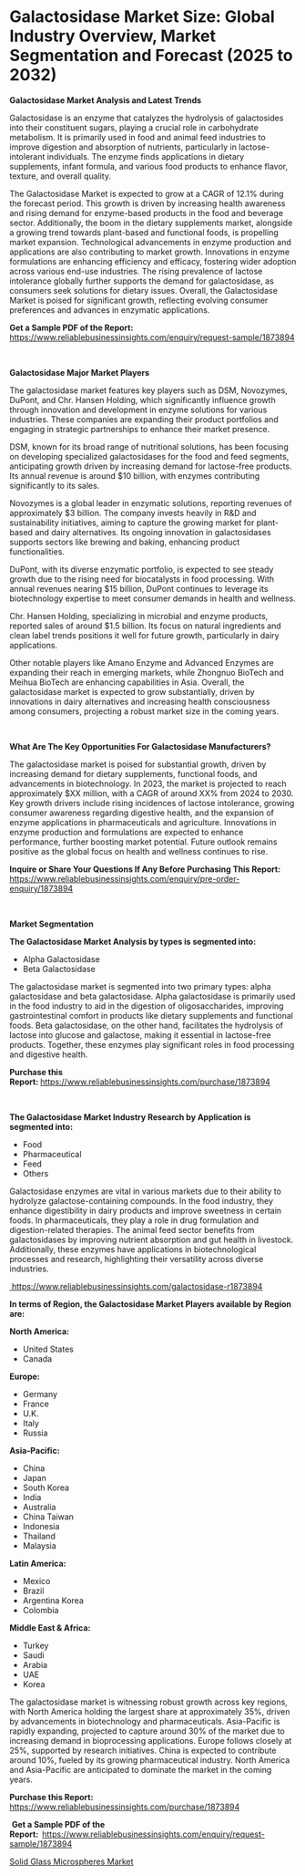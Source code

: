 <p><h1>Galactosidase Market Size: Global Industry Overview, Market Segmentation and Forecast (2025 to 2032)</h1></p><p><strong>Galactosidase Market Analysis and Latest Trends</strong></p>
<p><p>Galactosidase is an enzyme that catalyzes the hydrolysis of galactosides into their constituent sugars, playing a crucial role in carbohydrate metabolism. It is primarily used in food and animal feed industries to improve digestion and absorption of nutrients, particularly in lactose-intolerant individuals. The enzyme finds applications in dietary supplements, infant formula, and various food products to enhance flavor, texture, and overall quality.</p><p>The Galactosidase Market is expected to grow at a CAGR of 12.1% during the forecast period. This growth is driven by increasing health awareness and rising demand for enzyme-based products in the food and beverage sector. Additionally, the boom in the dietary supplements market, alongside a growing trend towards plant-based and functional foods, is propelling market expansion. Technological advancements in enzyme production and applications are also contributing to market growth. Innovations in enzyme formulations are enhancing efficiency and efficacy, fostering wider adoption across various end-use industries. The rising prevalence of lactose intolerance globally further supports the demand for galactosidase, as consumers seek solutions for dietary issues. Overall, the Galactosidase Market is poised for significant growth, reflecting evolving consumer preferences and advances in enzymatic applications.</p></p>
<p><strong>Get a Sample PDF of the Report:&nbsp;</strong> <a href="https://www.reliablebusinessinsights.com/enquiry/request-sample/1873894?utm_campaign=3045&utm_medium=2&utm_source=Github&utm_content=ia&utm_term=31032025&utm_id=galactosidase">https://www.reliablebusinessinsights.com/enquiry/request-sample/1873894</a></p>
<p>&nbsp;</p>
<p><strong>Galactosidase Major Market Players</strong></p>
<p><p>The galactosidase market features key players such as DSM, Novozymes, DuPont, and Chr. Hansen Holding, which significantly influence growth through innovation and development in enzyme solutions for various industries. These companies are expanding their product portfolios and engaging in strategic partnerships to enhance their market presence.</p><p>DSM, known for its broad range of nutritional solutions, has been focusing on developing specialized galactosidases for the food and feed segments, anticipating growth driven by increasing demand for lactose-free products. Its annual revenue is around $10 billion, with enzymes contributing significantly to its sales.</p><p>Novozymes is a global leader in enzymatic solutions, reporting revenues of approximately $3 billion. The company invests heavily in R&D and sustainability initiatives, aiming to capture the growing market for plant-based and dairy alternatives. Its ongoing innovation in galactosidases supports sectors like brewing and baking, enhancing product functionalities.</p><p>DuPont, with its diverse enzymatic portfolio, is expected to see steady growth due to the rising need for biocatalysts in food processing. With annual revenues nearing $15 billion, DuPont continues to leverage its biotechnology expertise to meet consumer demands in health and wellness.</p><p>Chr. Hansen Holding, specializing in microbial and enzyme products, reported sales of around $1.5 billion. Its focus on natural ingredients and clean label trends positions it well for future growth, particularly in dairy applications.</p><p>Other notable players like Amano Enzyme and Advanced Enzymes are expanding their reach in emerging markets, while Zhongnuo BioTech and Meihua BioTech are enhancing capabilities in Asia. Overall, the galactosidase market is expected to grow substantially, driven by innovations in dairy alternatives and increasing health consciousness among consumers, projecting a robust market size in the coming years.</p></p>
<p>&nbsp;</p>
<p><strong>What Are The Key Opportunities For Galactosidase Manufacturers?</strong></p>
<p><p>The galactosidase market is poised for substantial growth, driven by increasing demand for dietary supplements, functional foods, and advancements in biotechnology. In 2023, the market is projected to reach approximately $XX million, with a CAGR of around XX% from 2024 to 2030. Key growth drivers include rising incidences of lactose intolerance, growing consumer awareness regarding digestive health, and the expansion of enzyme applications in pharmaceuticals and agriculture. Innovations in enzyme production and formulations are expected to enhance performance, further boosting market potential. Future outlook remains positive as the global focus on health and wellness continues to rise.</p></p>
<p><strong>Inquire or Share Your Questions If Any Before Purchasing This Report:</strong> <a href="https://www.reliablebusinessinsights.com/enquiry/pre-order-enquiry/1873894?utm_campaign=3045&utm_medium=2&utm_source=Github&utm_content=ia&utm_term=31032025&utm_id=galactosidase">https://www.reliablebusinessinsights.com/enquiry/pre-order-enquiry/1873894</a></p>
<p>&nbsp;</p>
<p><strong>Market Segmentation</strong></p>
<p><strong>The Galactosidase Market Analysis by types is segmented into:</strong></p>
<p><ul><li>Alpha Galactosidase</li><li>Beta Galactosidase</li></ul></p>
<p><p>The galactosidase market is segmented into two primary types: alpha galactosidase and beta galactosidase. Alpha galactosidase is primarily used in the food industry to aid in the digestion of oligosaccharides, improving gastrointestinal comfort in products like dietary supplements and functional foods. Beta galactosidase, on the other hand, facilitates the hydrolysis of lactose into glucose and galactose, making it essential in lactose-free products. Together, these enzymes play significant roles in food processing and digestive health.</p></p>
<p><strong>Purchase this Report:&nbsp;</strong><a href="https://www.reliablebusinessinsights.com/purchase/1873894?utm_campaign=3045&utm_medium=2&utm_source=Github&utm_content=ia&utm_term=31032025&utm_id=galactosidase">https://www.reliablebusinessinsights.com/purchase/1873894</a></p>
<p>&nbsp;</p>
<p><strong>The Galactosidase Market Industry Research by Application is segmented into:</strong></p>
<p><ul><li>Food</li><li>Pharmaceutical</li><li>Feed</li><li>Others</li></ul></p>
<p><p>Galactosidase enzymes are vital in various markets due to their ability to hydrolyze galactose-containing compounds. In the food industry, they enhance digestibility in dairy products and improve sweetness in certain foods. In pharmaceuticals, they play a role in drug formulation and digestion-related therapies. The animal feed sector benefits from galactosidases by improving nutrient absorption and gut health in livestock. Additionally, these enzymes have applications in biotechnological processes and research, highlighting their versatility across diverse industries.</p></p>
<p><a href="https://www.reliablebusinessinsights.com/galactosidase-r1873894?utm_campaign=3045&utm_medium=2&utm_source=Github&utm_content=ia&utm_term=31032025&utm_id=galactosidase">&nbsp;https://www.reliablebusinessinsights.com/galactosidase-r1873894</a></p>
<p><strong>In terms of Region, the Galactosidase Market Players available by Region are:</strong></p>
<p>
    <p> <strong> North America: </strong>
        <ul>
            <li>United States</li>
            <li>Canada</li>
        </ul>
        </p> 
    <p> <strong> Europe: </strong>
        <ul>
            <li>Germany</li>
            <li>France</li>
            <li>U.K.</li>
            <li>Italy</li>
            <li>Russia</li>
        </ul>
        </p> 
    <p> <strong> Asia-Pacific: </strong>
        <ul>
            <li>China</li>
            <li>Japan</li>
            <li>South Korea</li>
            <li>India</li>
            <li>Australia</li>
            <li>China Taiwan</li>
            <li>Indonesia</li>
            <li>Thailand</li>
            <li>Malaysia</li>
        </ul>
        </p> 
    <p> <strong> Latin America: </strong>
        <ul>
            <li>Mexico</li>
            <li>Brazil</li>
            <li>Argentina Korea</li>
            <li>Colombia</li>
        </ul>
        </p> 
    <p> <strong> Middle East & Africa: </strong>
        <ul>
            <li>Turkey</li>
            <li>Saudi</li>
            <li>Arabia</li>
            <li>UAE</li>
            <li>Korea</li>
        </ul>
    </p>
    </p>
<p><p>The galactosidase market is witnessing robust growth across key regions, with North America holding the largest share at approximately 35%, driven by advancements in biotechnology and pharmaceuticals. Asia-Pacific is rapidly expanding, projected to capture around 30% of the market due to increasing demand in bioprocessing applications. Europe follows closely at 25%, supported by research initiatives. China is expected to contribute around 10%, fueled by its growing pharmaceutical industry. North America and Asia-Pacific are anticipated to dominate the market in the coming years.</p></p>
<p><strong>Purchase this Report: </strong><a href="https://www.reliablebusinessinsights.com/purchase/1873894?utm_campaign=3045&utm_medium=2&utm_source=Github&utm_content=ia&utm_term=31032025&utm_id=galactosidase">https://www.reliablebusinessinsights.com/purchase/1873894</a></p>
<p>&nbsp;<strong>Get a Sample PDF of the Report:&nbsp;&nbsp;</strong><a href="https://www.reliablebusinessinsights.com/enquiry/request-sample/1873894?utm_campaign=3045&utm_medium=2&utm_source=Github&utm_content=ia&utm_term=31032025&utm_id=galactosidase">https://www.reliablebusinessinsights.com/enquiry/request-sample/1873894</a></p>
<p><strong></strong></p>
<p><p><a href="https://github.com/miottaredlin79/Market-Research-Report-List-1/blob/main/solid-glass-microspheres-market.md?utm_campaign=3045&utm_medium=2&utm_source=Github&utm_content=ia&utm_term=31032025&utm_id=galactosidase">Solid Glass Microspheres Market</a></p></p>